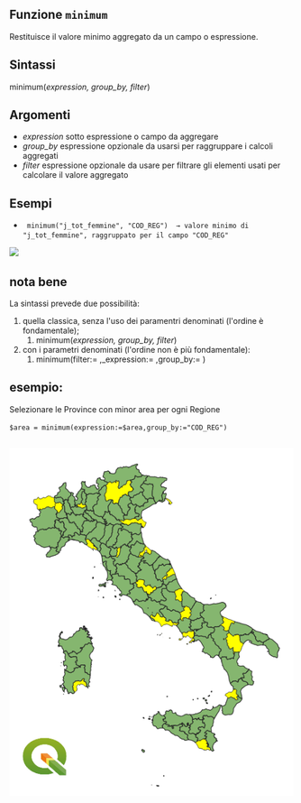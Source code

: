 ## Funzione `minimum`

Restituisce il valore minimo aggregato da un campo o espressione.

## Sintassi

minimum(_expression, group_by, filter_)

## Argomenti

* _expression_ sotto espressione o campo da aggregare
* _group_by_ espressione opzionale da usarsi per raggruppare i calcoli aggregati
* _filter_ espressione opzionale da usare per filtrare gli elementi usati per calcolare il valore aggregato

## Esempi

* ` minimum("j_tot_femmine", "COD_REG")  → valore minimo di "j_tot_femmine", raggruppato per il campo "COD_REG"`

![](/img/aggregates/minimum/minimum1.png)

## nota bene

La sintassi prevede due possibilità:
1. quella classica, senza l'uso dei paramentri denominati (l'ordine è fondamentale);
    1. minimum(_expression, group_by, filter_)
2. con i parametri denominati (l'ordine non è più fondamentale): 
    1. minimum(filter:= ,_expression:= ,group_by:= )


## esempio:

Selezionare le Province con minor area per ogni Regione

`$area = minimum(expression:=$area,group_by:="COD_REG")`

![](/img/aggregates/minimum/minimum2.png)
--
